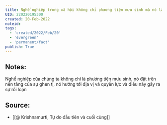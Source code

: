 ```yaml
---
title: Nghề nghiệp trong xã hội không chỉ phương tiện mưu sinh mà nó là nền tảng sự ghen tị
UID: 220220195300
created: 20-Feb-2022
noteid:
tags:
  - 'created/2022/Feb/20'
  - 'evergreen'
  - 'permanent/fact'
publish: True
---
```

## Notes:
Nghề nghiệp của chúng ta không chỉ là phương tiện mưu sinh, nó đặt trên nền tảng của sự ghen tị, nó hướng tới địa vị và quyền lực và điều này gây ra sự rối loạn

## Source:
- [[@ Krishnamurti, Tự do đầu tiên và cuối cùng]]



